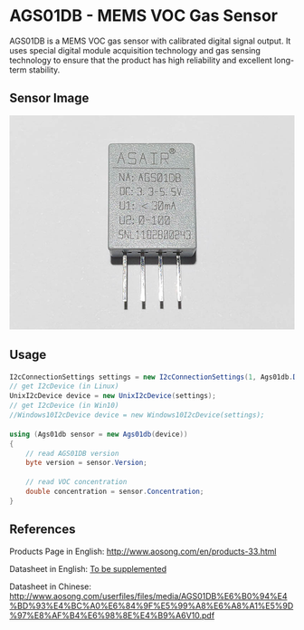 # AGS01DB - MEMS VOC Gas Sensor
AGS01DB is a MEMS VOC gas sensor with calibrated digital signal output. It uses special digital module acquisition technology and gas sensing technology to ensure that the product has high reliability and excellent long-term stability. 

## Sensor Image
![](sensor.jpg)

## Usage
```C#
I2cConnectionSettings settings = new I2cConnectionSettings(1, Ags01db.DefaultI2cAddress);
// get I2cDevice (in Linux)
UnixI2cDevice device = new UnixI2cDevice(settings);
// get I2cDevice (in Win10)
//Windows10I2cDevice device = new Windows10I2cDevice(settings);

using (Ags01db sensor = new Ags01db(device))
{
    // read AGS01DB version
    byte version = sensor.Version;

    // read VOC concentration
    double concentration = sensor.Concentration;
}

```

## References
Products Page in English: http://www.aosong.com/en/products-33.html

Datasheet in English: [To be supplemented]()

Datasheet in Chinese: http://www.aosong.com/userfiles/files/media/AGS01DB%E6%B0%94%E4%BD%93%E4%BC%A0%E6%84%9F%E5%99%A8%E6%A8%A1%E5%9D%97%E8%AF%B4%E6%98%8E%E4%B9%A6V10.pdf
